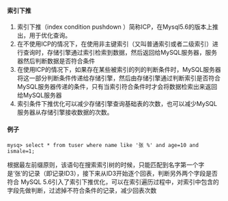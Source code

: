 #### 索引下推
1. 索引下推（index condition pushdown ）简称ICP，在Mysql5.6的版本上推出，用于优化查询。
2. 在不使用ICP的情况下，在使用非主键索引（又叫普通索引或者二级索引）进行查询时，存储引擎通过索引检索到数据，然后返回给MySQL服务器，服务器然后判断数据是否符合条件 
3. 在使用ICP的情况下，如果存在某些被索引的列的判断条件时，MySQL服务器将这一部分判断条件传递给存储引擎，然后由存储引擎通过判断索引是否符合MySQL服务器传递的条件，只有当索引符合条件时才会将数据检索出来返回给MySQL服务器
4. 索引条件下推优化可以减少存储引擎查询基础表的次数，也可以减少MySQL服务器从存储引擎接收数据的次数。

#### 例子
```
mysq> select * from tuser where name like '张 %' and age=10 and ismale=1;
```
根据最左前缀原则，该语句在搜索索引树的时候，只能匹配到名字第一个字是‘张’的记录（即记录ID3），接下来从ID3开始逐个回表，判断另外两个字段是否符合
MySQL 5.6引入了索引下推优化，可以在索引遍历过程中，对索引中包含的字段先做判断，过滤掉不符合条件的记录，减少回表次数
